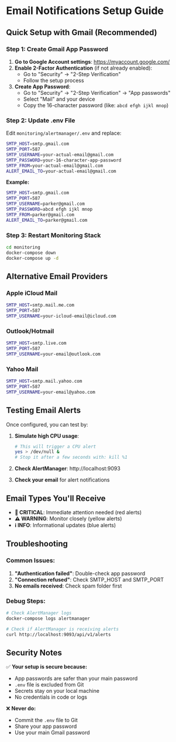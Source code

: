 # Email Notifications Setup Guide

## Quick Setup with Gmail (Recommended)

### Step 1: Create Gmail App Password

1. **Go to Google Account settings**: https://myaccount.google.com/
2. **Enable 2-Factor Authentication** (if not already enabled):
   - Go to "Security" → "2-Step Verification"
   - Follow the setup process
3. **Create App Password**:
   - Go to "Security" → "2-Step Verification" → "App passwords"
   - Select "Mail" and your device
   - Copy the 16-character password (like: `abcd efgh ijkl mnop`)

### Step 2: Update .env File

Edit `monitoring/alertmanager/.env` and replace:

```bash
SMTP_HOST=smtp.gmail.com
SMTP_PORT=587
SMTP_USERNAME=your-actual-email@gmail.com
SMTP_PASSWORD=your-16-character-app-password
SMTP_FROM=your-actual-email@gmail.com
ALERT_EMAIL_TO=your-actual-email@gmail.com
```

**Example:**
```bash
SMTP_HOST=smtp.gmail.com
SMTP_PORT=587
SMTP_USERNAME=parker@gmail.com
SMTP_PASSWORD=abcd efgh ijkl mnop
SMTP_FROM=parker@gmail.com
ALERT_EMAIL_TO=parker@gmail.com
```

### Step 3: Restart Monitoring Stack

```bash
cd monitoring
docker-compose down
docker-compose up -d
```

## Alternative Email Providers

### Apple iCloud Mail
```bash
SMTP_HOST=smtp.mail.me.com
SMTP_PORT=587
SMTP_USERNAME=your-icloud-email@icloud.com
```

### Outlook/Hotmail
```bash
SMTP_HOST=smtp.live.com
SMTP_PORT=587
SMTP_USERNAME=your-email@outlook.com
```

### Yahoo Mail
```bash
SMTP_HOST=smtp.mail.yahoo.com
SMTP_PORT=587
SMTP_USERNAME=your-email@yahoo.com
```

## Testing Email Alerts

Once configured, you can test by:

1. **Simulate high CPU usage**:
   ```bash
   # This will trigger a CPU alert
   yes > /dev/null &
   # Stop it after a few seconds with: kill %1
   ```

2. **Check AlertManager**: http://localhost:9093
3. **Check your email** for alert notifications

## Email Types You'll Receive

- **🚨 CRITICAL**: Immediate attention needed (red alerts)
- **⚠️ WARNING**: Monitor closely (yellow alerts)  
- **ℹ️ INFO**: Informational updates (blue alerts)

## Troubleshooting

### Common Issues:
1. **"Authentication failed"**: Double-check app password
2. **"Connection refused"**: Check SMTP_HOST and SMTP_PORT
3. **No emails received**: Check spam folder first

### Debug Steps:
```bash
# Check AlertManager logs
docker-compose logs alertmanager

# Check if AlertManager is receiving alerts
curl http://localhost:9093/api/v1/alerts
```

## Security Notes

✅ **Your setup is secure because:**
- App passwords are safer than your main password
- `.env` file is excluded from Git
- Secrets stay on your local machine
- No credentials in code or logs

❌ **Never do:**
- Commit the `.env` file to Git
- Share your app password
- Use your main Gmail password
